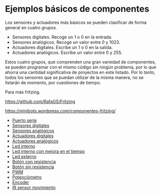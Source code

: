  
 # Ejemplos básicos de componentes

Los sensores y actuadores más básicos se pueden clasificar de forma general en cuatro grupos.

- Sensores digitales. Recoge un 1 o 0 en la entrada.
- Sensores analógicos. Recoge un valor entre 0 y 1023.
- Actuadores digitales. Escribe un 1 o 0 en la salida.
- Actuadores analógicos. Escribe un valor entre 0 y 255.

Estos cuatro grupos, que comprenden una gran variedad de componentes, se pueden programar con el mismo código sin ningún problema, por lo que ahorra una cantidad significativa de proyectos en este listado. Por lo tanto, todos los sensores que se puedan utilizar de la misma manera, no se listarán de momento, por cuestiones de tiempo.

Para más fritzing.

https://github.com/RafaGS/Fritzing

https://minibots.wordpress.com/componentes-fritzing/

- [Puerto serie](SerialPort)
- [Sensores digitales](SensorDigital)
- [Sensores analógicos](SensorAnalogico)
- [Actuadores digitales](ActuadorDigital)
- [Actuadores analógicos](ActuadorAnalogico)
- [Led interno](LEDinterno)
- [Led interno con mejora en el tiempo](LEDinternoTiempoMejorado)
- [Led externo](LEDexterno)
- [Botón con resistencia](BotonConResistencia)
- [Botón sin resistencia](BotonSinResistencia)
- [PWM](PWMsalida)
- [Potenciómetro](PotenciómetroPWM)
- [Encoder](Encoder)
- [IR sensor movimiento](IRmovimiento)
